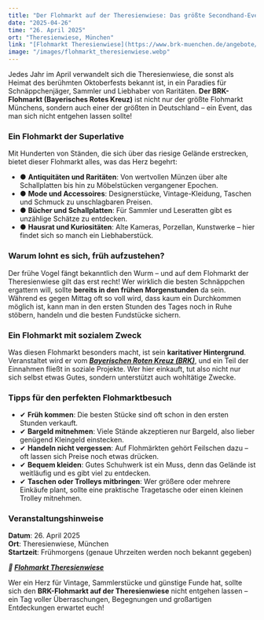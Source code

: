 ```yaml
---
title: "Der Flohmarkt auf der Theresienwiese: Das größte Secondhand-Event Münchens"
date: "2025-04-26" 
time: "26. April 2025" 
ort: "Theresienwiese, München"
link: "[Flohmarkt Theresienwiese](https://www.brk-muenchen.de/angebote/flohmaerkte/flohmarkt-theresienwiese/)"
image: "/images/flohmarkt_theresienwiese.webp"
---
```


Jedes Jahr im April verwandelt sich die Theresienwiese, die sonst als Heimat des berühmten Oktoberfests bekannt ist, in ein Paradies für Schnäppchenjäger, Sammler und Liebhaber von Raritäten. **Der BRK-Flohmarkt (Bayerisches Rotes Kreuz)** ist nicht nur der größte Flohmarkt Münchens, sondern auch einer der größten in Deutschland – ein Event, das man sich nicht entgehen lassen sollte!

### Ein Flohmarkt der Superlative
Mit Hunderten von Ständen, die sich über das riesige Gelände erstrecken, bietet dieser Flohmarkt alles, was das Herz begehrt: 
- ● **Antiquitäten und Raritäten**: Von wertvollen Münzen über alte Schallplatten bis hin zu Möbelstücken vergangener Epochen.
- ● **Mode und Accessoires**: Designerstücke, Vintage-Kleidung, Taschen und Schmuck zu unschlagbaren Preisen.
- ● **Bücher und Schallplatten**: Für Sammler und Leseratten gibt es unzählige Schätze zu entdecken.
- ● **Hausrat und Kuriositäten**: Alte Kameras, Porzellan, Kunstwerke – hier findet sich so manch ein Liebhaberstück.

### Warum lohnt es sich, früh aufzustehen?
Der frühe Vogel fängt bekanntlich den Wurm – und auf dem Flohmarkt der Theresienwiese gilt das erst recht! Wer wirklich die besten Schnäppchen ergattern will, sollte **bereits in den frühen Morgenstunden** da sein. Während es gegen Mittag oft so voll wird, dass kaum ein Durchkommen möglich ist, kann man in den ersten Stunden des Tages noch in Ruhe stöbern, handeln und die besten Fundstücke sichern.

### Ein Flohmarkt mit sozialem Zweck
Was diesen Flohmarkt besonders macht, ist sein **karitativer Hintergrund**. Veranstaltet wird er vom ***[Bayerischen Roten Kreuz (BRK)](https://www.brk-muenchen.de/angebote/flohmaerkte/flohmarkt-theresienwiese/)***, und ein Teil der Einnahmen fließt in soziale Projekte. Wer hier einkauft, tut also nicht nur sich selbst etwas Gutes, sondern unterstützt auch wohltätige Zwecke.

### Tipps für den perfekten Flohmarktbesuch
- ✔ **Früh kommen**: Die besten Stücke sind oft schon in den ersten Stunden verkauft.
- ✔ **Bargeld mitnehmen**: Viele Stände akzeptieren nur Bargeld, also lieber genügend Kleingeld einstecken.
- ✔ **Handeln nicht vergessen**: Auf Flohmärkten gehört Feilschen dazu – oft lassen sich Preise noch etwas drücken.
- ✔ **Bequem kleiden**: Gutes Schuhwerk ist ein Muss, denn das Gelände ist weitläufig und es gibt viel zu entdecken.
- ✔ **Taschen oder Trolleys mitbringen**: Wer größere oder mehrere Einkäufe plant, sollte eine praktische Tragetasche oder einen kleinen Trolley mitnehmen.

### Veranstaltungshinweise
**Datum**: 26. April 2025  
**Ort**: Theresienwiese, München  
**Startzeit**: Frühmorgens (genaue Uhrzeiten werden noch bekannt gegeben)  

***🔗 [Flohmarkt Theresienwiese](https://www.brk-muenchen.de/angebote/flohmaerkte/flohmarkt-theresienwiese/)***  

Wer ein Herz für Vintage, Sammlerstücke und günstige Funde hat, sollte sich den **BRK-Flohmarkt auf der Theresienwiese** nicht entgehen lassen – ein Tag voller Überraschungen, Begegnungen und großartigen Entdeckungen erwartet euch!
